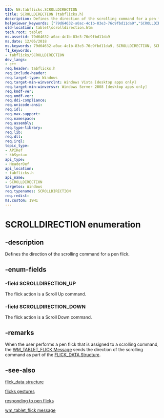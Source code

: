 ```yaml
---
UID: NE:tabflicks.SCROLLDIRECTION
title: SCROLLDIRECTION (tabflicks.h)
description: Defines the direction of the scrolling command for a pen flick.helpviewer_keywords: ["79d64632-a0ac-4c1b-83e3-76c9fbd11da9","SCROLLDIRECTION","SCROLLDIRECTION enumeration [Tablet PC]","SCROLLDIRECTION_DOWN","SCROLLDIRECTION_UP","tabflicks/SCROLLDIRECTION","tabflicks/SCROLLDIRECTION_DOWN","tabflicks/SCROLLDIRECTION_UP","tablet.scrolldirection"]
old-location: tablet\scrolldirection.htm
tech.root: tablet
ms.assetid: 79d64632-a0ac-4c1b-83e3-76c9fbd11da9
ms.date: 12/05/2018
ms.keywords: 79d64632-a0ac-4c1b-83e3-76c9fbd11da9, SCROLLDIRECTION, SCROLLDIRECTION enumeration [Tablet PC], SCROLLDIRECTION_DOWN, SCROLLDIRECTION_UP, tabflicks/SCROLLDIRECTION, tabflicks/SCROLLDIRECTION_DOWN, tabflicks/SCROLLDIRECTION_UP, tablet.scrolldirection
f1_keywords:
- tabflicks/SCROLLDIRECTION
dev_langs:
- c++
req.header: tabflicks.h
req.include-header: 
req.target-type: Windows
req.target-min-winverclnt: Windows Vista [desktop apps only]
req.target-min-winversvr: Windows Server 2008 [desktop apps only]
req.kmdf-ver: 
req.umdf-ver: 
req.ddi-compliance: 
req.unicode-ansi: 
req.idl: 
req.max-support: 
req.namespace: 
req.assembly: 
req.type-library: 
req.lib: 
req.dll: 
req.irql: 
topic_type:
- APIRef
- kbSyntax
api_type:
- HeaderDef
api_location:
- tabflicks.h
api_name:
- SCROLLDIRECTION
targetos: Windows
req.typenames: SCROLLDIRECTION
req.redist: 
ms.custom: 19H1
---
```


# SCROLLDIRECTION enumeration


## -description



Defines the direction of the scrolling command for a pen flick.




## -enum-fields




### -field SCROLLDIRECTION_UP

 The flick action is a Scroll Up command.


### -field SCROLLDIRECTION_DOWN

The flick action is a Scroll Down command.


## -remarks



When the user performs a pen flick that is assigned to a scrolling command, the <a href="https://docs.microsoft.com/windows/desktop/tablet/wm-tablet-flick-message">WM_TABLET_FLICK Message</a> sends the direction of the scrolling command as part of the <a href="https://docs.microsoft.com/windows/desktop/api/tabflicks/ns-tabflicks-flick_data">FLICK_DATA Structure</a>.




## -see-also




<a href="https://docs.microsoft.com/windows/desktop/api/tabflicks/ns-tabflicks-flick_data">flick_data structure</a>



<a href="https://docs.microsoft.com/windows/desktop/tablet/flicks-gestures">flicks gestures</a>



<a href="https://docs.microsoft.com/previous-versions/windows/desktop/ms703447(v=vs.85)">responding to pen flicks</a>



<a href="https://docs.microsoft.com/windows/desktop/tablet/wm-tablet-flick-message">wm_tablet_flick message</a>
 

 

